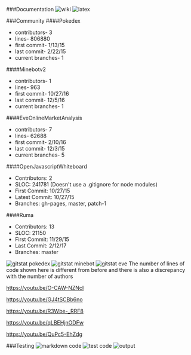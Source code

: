 ###Documentation
![wiki](https://snag.gy/xrqZCz.jpg)
![latex](https://snag.gy/NrgOxa.jpg)

###Community
####Pokedex
* contributors- 3
* lines- 806880
* first commit- 1/13/15
* last commit- 2/22/15
* current branches- 1

####Minebotv2
* contributors- 1
* lines- 963
* first commit- 10/27/16
* last commit- 12/5/16
* current branches- 1

####EveOnlineMarketAnalysis
* contributors- 7
* lines- 62688
* first commit- 2/10/16
* last commit- 12/3/15
* current branches- 5

####OpenJavascriptWhiteboard
* Contributors: 2
* SLOC: 241781 (Doesn't use a .gitignore for node modules)
* First Commit: 10/27/15
* Latest Commit: 10/27/15
* Branches: gh-pages, master, patch-1

####Ruma
* Contributors: 13
* SLOC: 21150
* First Commit: 11/29/15
* Last Commit: 2/12/17
* Branches: master

![gitstat pokedex](https://snag.gy/U4IbfQ.jpg)
![gitstat minebot](https://snag.gy/KBGzND.jpg)
![gitstat eve](https://snag.gy/WujdoZ.jpg)
The number of lines of code shown here is different from before
and there is also a discrepancy with the number of authors

https://youtu.be/O-CAW-NZNcI

https://youtu.be/GJ4tSCBb6no

https://youtu.be/R3Wbe-_RRF8

https://youtu.be/qLBEHjnODFw

https://youtu.be/QuPc5-EhZdg



###Testing
![markdown code](https://snag.gy/wLN6AJ.jpg)
![test code](https://snag.gy/KPcLJI.jpg)
![output](https://snag.gy/94wQIU.jpg)